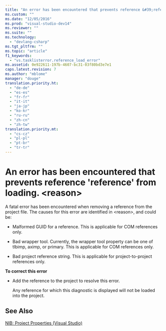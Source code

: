 ```yaml
---
title: "An error has been encountered that prevents reference &#39;reference&#39; from loading. &lt;reason&gt;"
ms.custom: ""
ms.date: "12/05/2016"
ms.prod: "visual-studio-dev14"
ms.reviewer: ""
ms.suite: ""
ms.technology: 
  - "devlang-csharp"
ms.tgt_pltfrm: ""
ms.topic: "article"
f1_keywords: 
  - "vs.tasklisterror.reference_load_error"
ms.assetid: 0e922611-197b-4607-bc31-03f80bd3e7e1
caps.latest.revision: 7
ms.author: "mblome"
manager: "douge"
translation.priority.ht: 
  - "de-de"
  - "es-es"
  - "fr-fr"
  - "it-it"
  - "ja-jp"
  - "ko-kr"
  - "ru-ru"
  - "zh-cn"
  - "zh-tw"
translation.priority.mt: 
  - "cs-cz"
  - "pl-pl"
  - "pt-br"
  - "tr-tr"
---
```

# An error has been encountered that prevents reference &#39;reference&#39; from loading. &lt;reason&gt;
A fatal error has been encountered when removing a reference from the project file. The causes for this error are identified in \<reason>, and could be:  
  
-   Malformed GUID for a reference. This is applicable for COM references only.  
  
-   Bad wrapper tool. Currently, the wrapper tool property can be one of tlbimp, aximp, or primary. This is applicable for COM references only.  
  
-   Bad project reference string. This is applicable for project-to-project references only.  
  
 **To correct this error**  
  
-   Add the reference to the project to resolve this error.  
  
     Any reference for which this diagnostic is displayed will not be loaded into the project.  
  
## See Also  
 [NIB: Project Properties (Visual Studio)](http://msdn.microsoft.com/en-us/eb4c97ed-f667-4850-98d0-6e2a4d21bbca)